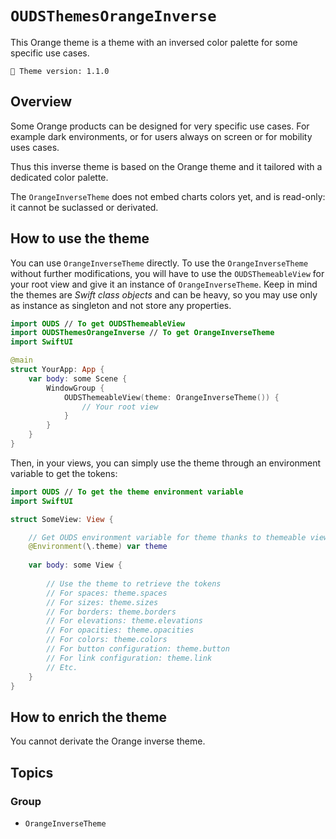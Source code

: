 # ``OUDSThemesOrangeInverse``

This Orange theme is a theme with an inversed color palette for some specific use cases.

<!-- NOTE: Do not forget to update tokens version -->
```
🧬 Theme version: 1.1.0
```

## Overview

Some Orange products can be designed for very specific use cases. For example dark environments, or for users always on screen or for mobility uses cases.

Thus this inverse theme is based on the Orange theme and it tailored with a dedicated color palette.

The ``OrangeInverseTheme`` does not embed charts colors yet, and is read-only: it cannot be suclassed or derivated.

## How to use the theme

You can use ``OrangeInverseTheme`` directly. To use the ``OrangeInverseTheme`` without further modifications, you will have to use the `OUDSThemeableView` for your root view and give it an instance of ``OrangeInverseTheme``. Keep in mind the themes are *Swift class objects* and can be heavy, so you may use only as instance as singleton and not store any properties.

```swift
import OUDS // To get OUDSThemeableView
import OUDSThemesOrangeInverse // To get OrangeInverseTheme
import SwiftUI

@main
struct YourApp: App {
    var body: some Scene {
        WindowGroup {
            OUDSThemeableView(theme: OrangeInverseTheme()) {
                // Your root view
            }
        }
    }
}
```

Then, in your views, you can simply use the theme through an environment variable to get the tokens:

```swift
import OUDS // To get the theme environment variable
import SwiftUI

struct SomeView: View {

    // Get OUDS environment variable for theme thanks to themeable view
    @Environment(\.theme) var theme
    
    var body: some View {
        
        // Use the theme to retrieve the tokens
        // For spaces: theme.spaces
        // For sizes: theme.sizes
        // For borders: theme.borders
        // For elevations: theme.elevations
        // For opacities: theme.opacities
        // For colors: theme.colors
        // For button configuration: theme.button
        // For link configuration: theme.link
        // Etc.
    }
}
```

## How to enrich the theme

You cannot derivate the Orange inverse theme.

## Topics

### Group

- ``OrangeInverseTheme``
